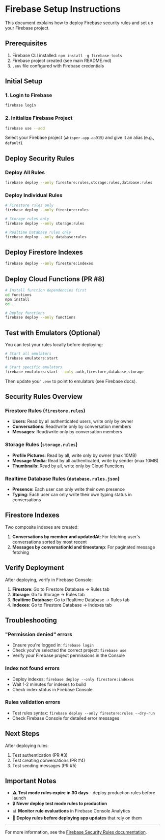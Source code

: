 # Firebase Setup Instructions

This document explains how to deploy Firebase security rules and set up your Firebase project.

## Prerequisites

1. Firebase CLI installed: `npm install -g firebase-tools`
2. Firebase project created (see main README.md)
3. `.env` file configured with Firebase credentials

## Initial Setup

### 1. Login to Firebase

```bash
firebase login
```

### 2. Initialize Firebase Project

```bash
firebase use --add
```

Select your Firebase project (`whisper-app-aa915`) and give it an alias (e.g., `default`).

## Deploy Security Rules

### Deploy All Rules

```bash
firebase deploy --only firestore:rules,storage:rules,database:rules
```

### Deploy Individual Rules

```bash
# Firestore rules only
firebase deploy --only firestore:rules

# Storage rules only
firebase deploy --only storage:rules

# Realtime Database rules only
firebase deploy --only database:rules
```

## Deploy Firestore Indexes

```bash
firebase deploy --only firestore:indexes
```

## Deploy Cloud Functions (PR #8)

```bash
# Install function dependencies first
cd functions
npm install
cd ..

# Deploy functions
firebase deploy --only functions
```

## Test with Emulators (Optional)

You can test your rules locally before deploying:

```bash
# Start all emulators
firebase emulators:start

# Start specific emulators
firebase emulators:start --only auth,firestore,database,storage
```

Then update your `.env` to point to emulators (see Firebase docs).

## Security Rules Overview

### Firestore Rules (`firestore.rules`)

- **Users**: Read by all authenticated users, write only by owner
- **Conversations**: Read/write only by conversation members
- **Messages**: Read/write only by conversation members

### Storage Rules (`storage.rules`)

- **Profile Pictures**: Read by all, write only by owner (max 10MB)
- **Message Media**: Read by all authenticated, write by sender (max 10MB)
- **Thumbnails**: Read by all, write only by Cloud Functions

### Realtime Database Rules (`database.rules.json`)

- **Presence**: Each user can only write their own presence
- **Typing**: Each user can only write their own typing status in conversations

## Firestore Indexes

Two composite indexes are created:

1. **Conversations by member and updatedAt**: For fetching user's conversations sorted by most recent
2. **Messages by conversationId and timestamp**: For paginated message fetching

## Verify Deployment

After deploying, verify in Firebase Console:

1. **Firestore**: Go to Firestore Database → Rules tab
2. **Storage**: Go to Storage → Rules tab
3. **Realtime Database**: Go to Realtime Database → Rules tab
4. **Indexes**: Go to Firestore Database → Indexes tab

## Troubleshooting

### "Permission denied" errors

- Ensure you're logged in: `firebase login`
- Check you've selected the correct project: `firebase use`
- Verify your Firebase project permissions in the Console

### Index not found errors

- Deploy indexes: `firebase deploy --only firestore:indexes`
- Wait 1-2 minutes for indexes to build
- Check index status in Firebase Console

### Rules validation errors

- Test rules syntax: `firebase deploy --only firestore:rules --dry-run`
- Check Firebase Console for detailed error messages

## Next Steps

After deploying rules:

1. Test authentication (PR #3)
2. Test creating conversations (PR #4)
3. Test sending messages (PR #5)

## Important Notes

- ⚠️ **Test mode rules expire in 30 days** - deploy production rules before launch
- 🔒 **Never deploy test mode rules to production**
- 📊 **Monitor rule evaluations** in Firebase Console Analytics
- 🚀 **Deploy rules before deploying app updates** that rely on them

---

For more information, see the [Firebase Security Rules documentation](https://firebase.google.com/docs/rules).




